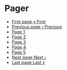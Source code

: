 # Pager

<nav class="pager" aria-label="Pagination for ">
    <ul class="pager__items js-pager__items">
        <li class="pager__item pager__item--first">
            <a href="" title="Go to first page">
                <span class="visually-hidden">First page</span>
                <span aria-hidden="true">« First</span>
            </a>
        </li>
        <li class="pager__item pager__item--previous">
            <a href="" title="Go to previous page" rel="prev">
                <span class="visually-hidden">Previous page</span>
                <span aria-hidden="true">‹ Previous</span>
            </a>
        </li>
        <li class="pager__item">
            <a href="" title="Go to page 1">
                <span class="visually-hidden">Page </span>1
            </a>
        </li>
        <li class="pager__item">
            <a href="" title="Go to page 2">
                <span class="visually-hidden">Page </span>2
            </a>
        </li>
        <li class="pager__item is-active">
            <a href="" title="Go to page 3">
                <span class="visually-hidden">Page </span>3
            </a>
        </li>
        <li class="pager__item">
            <a href="" title="Go to page 4">
                <span class="visually-hidden">Page </span>4
            </a>
        </li>
        <li class="pager__item">
            <a href="" title="Go to page 5">
                <span class="visually-hidden">Page </span>5
            </a>
        </li>
        <li class="pager__item pager__item--next">
            <a href="" title="Go to next page" rel="next">
                <span class="visually-hidden">Next page</span>
                <span aria-hidden="true">Next ›</span>
            </a>
        </li>
        <li class="pager__item pager__item--last">
            <a href="" title="Go to last page">
                <span class="visually-hidden">Last page</span>
                <span aria-hidden="true">Last »</span>
            </a>
        </li>
    </ul>
</nav>